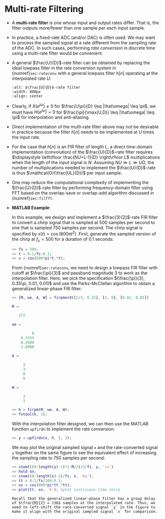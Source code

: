 # Multi-rate Filtering
 * A **multi-rate filter** is one whose input and output rates
  differ.  That is, the filter outputs more/fewer than one sample per
  each input sample.

* In practice, a fixed-rate ADC (and/or DAC)  is often used. We may
  want to process the sampled signal at a rate different from the
  sampling rate of the ADC. In such cases, performing *rate
  conversion* in discrete time using a multi-rate filter would be
  convenient.

* A general $\frac{U}{D}$-rate filter can be obtained by replacing the
  ideal lowpass filter in the rate conversion system in
  {numref}`sec:rateconv` with a general lowpass filter $h[n]$
  operating at the interpolated rate $U$:
  ```{image} ../figs/mfilter.jpg 
  :alt: $\frac{U}{D}$-rate filter
  :width: 800px 
  :align: center 
  ``` 
* Clearly, if $X(e^{j\hat\omega}) \neq 0$ for $\frac{U\pi}{D} \leq
     |\hat\omega| \leq \pi$, we must have $H(e^{j\hat\omega}) = 0$ for
     $\frac{\pi}{\max(U,D)} \leq |\hat\omega| \leq \pi$ for
     interpolation and anti-aliasing.

* Direct implementation of the multi-rate filter above may not be
  desirable in practice because the filter $h[n]$ needs to be
  implemented at $U$ times the input rate.

* For the case that $h[n]$ is an FIR filter of length $L$, a direct
  time-domain implementation (convolution) of the $\frac{U}{D}$-rate
  filter requires $\displaystyle \left\lfloor \frac{NU+L-1}{D}
  \right\rfloor L$ multiplications when the length of the input signal
  is $N$. Assuming $NU \gg L \gg UD$, the number of multiplications
  needed to implement the $\frac{U}{D}$-rate is thus
  $\mathcal{O}(\frac{UL}{D})$ per input sample.

* One may reduce the computational complexity of implementing the
  $\frac{U}{D}$-rate filter by performing frequency-domain filter
  using FFT based on the overlap-save or overlap-add algorithm
  discussed in {numref}`sec:filfft`.

* **MATLAB Example**:

  In this example, we design and implement a $\frac{3}{2}$-rate FIR
  filter to convert a *chirp* signal that is sampled at $500$ samples per
  second to one that is sampled $750$ samples per second. 
  The chirp signal is specified by $x(t) = \cos(800\pi t^2)$. First,
  generate the sampled version of the chirp at $f_s=500$ for a
  duration of $0.1$ seconds:
  ```matlab
  >> fs = 500;
  >> t = 0:1/fs:0.1;
  >> x = cos(800*pi*t.*t);
  ```
  From {numref}`sec:rateconv`, we need to design a lowpass FIR filter with
  cutoff at $\frac{\pi}{3}$ and passband magnitude $3$ to work as the
  interpolation filter. Here, we pick the specification
  $(\frac{\pi}{3}, 0.35\pi, 0.01, 0.01)$ and use the Parks-McClellan
  algorithm to obtain a generalized linear-phase FIR filter:
  ```matlab
  >> [M, we, A, W] = firpmord([1/3, 0.35], [3, 0], [0.01, 0.01])

  M =

     272

  we =

           0
      0.3333
      0.3500
      1.0000

  A =
  
       3
       3
       0
       0

  W =

       3
       1

  >> h = firpm(M, we, A, W);
  >> fvtool(h, 1);
  ```
  With the interpolation filter designed, we can then use the MATLAB
  function `upfirdn` to implement the rate conversion:
  ```matlab
  >> y = upfirdn(x, h, 3, 2);
  ```
    We may plot the original sampled signal `x` and the rate-converted
    signal `y` together on the same figure to see the equivalent
    effect of increasing the sampling rate to $750$ samples per second:
    ```matlab
    >> stem(((0:length(y)-1)*2-M/2)/3/fs, y, 'rx')
    >> hold on;
    >> stem((0:length(x)-1)/fs, x, 'bo');
    >> tt = 0:1/fs/100:0.1;
    >> xx = cos(800*pi*tt.*tt); 
    >> plot(tt, xx, 'k'); %plot continuous-time chirp
    ```
    ```{caution}
    Recall that the generalized linear-phase filter has a group delay
    of $\frac{M}{2} = 136$ samples at the interpolated rate. Thus, we
    need to left-shift the rate-converted signal `y` in the figure to
    make it align with the original sampled signal `x` for comparison. 
    ```
